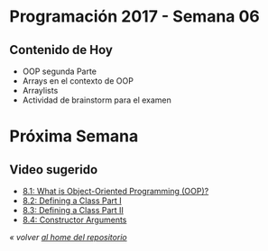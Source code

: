 # Programación 2017 - Semana 06
## Contenido de Hoy
* OOP segunda Parte
* Arrays en el contexto de OOP
* Arraylists
* Actividad de brainstorm para el examen


# Próxima Semana

## Video sugerido
* [8.1: What is Object-Oriented Programming (OOP)?](https://www.youtube.com/watch?v=YcbcfkLzgvs)
* [8.2: Defining a Class Part I](https://www.youtube.com/watch?v=lmgcMPRa1qw)
* [8.3: Defining a Class Part II](https://www.youtube.com/watch?v=XwfOVFelLoo)
* [8.4: Constructor Arguments](https://www.youtube.com/watch?v=NrwaKOsplZk)


*« volver [al home del repositorio](https://github.com/Franzel/UDD_Programacion_2017_1sem)*
